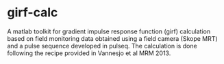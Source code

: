 # girf-calc
A matlab toolkit for gradient impulse response function (girf) calculation based on field monitoring data obtained using a field camera (Skope MRT) and a pulse sequence developed in pulseq.  The calculation is done following the recipe provided in Vannesjo et al MRM 2013. 
